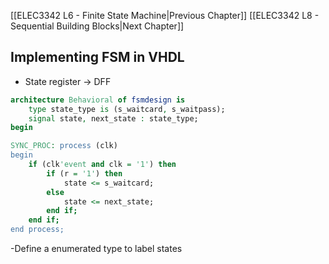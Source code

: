[[ELEC3342 L6 - Finite State Machine|Previous Chapter]] [[ELEC3342 L8 - Sequential Building Blocks|Next Chapter]]
## Implementing FSM in VHDL
- State register -> DFF
```VHDL
architecture Behavioral of fsmdesign is
	type state_type is (s_waitcard, s_waitpass);
	signal state, next_state : state_type;
begin

SYNC_PROC: process (clk)
begin
	if (clk'event and clk = '1') then
		if (r = '1') then
			state <= s_waitcard;
		else
			state <= next_state;
		end if;
	end if;
end process;
```
-Define a enumerated type to label states